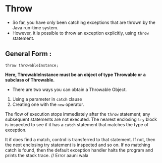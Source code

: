 # Throw

- So far, you have only been catching exceptions that are thrown by the Java run-time system.
- However, it is possible to throw an exception explicitly, using ```throw``` statement.

## General Form :

```throw throwableInstance; ```

**Here, ThrowableInstance must be an object of type Throwable or a subclass of Throwable.**

- There are two ways you can obtain a Throwable Object.
1. Using a parameter in ```catch``` clause
2. Creating one with the ```new``` operator.

The flow of execution stops immediately after the ```throw``` statement; any subsequent statements are not executed. The nearest enclosing ```try``` block is inspected to see if it has a ```catch``` statement that matches the type of exception. 

It if does find a match, control is transferred to that statement. If not, then the next enclosing try statement is inspected and so on. If no matching catch is found, then the default exception handler halts the program and prints the stack trace. // Error aauni wala  

